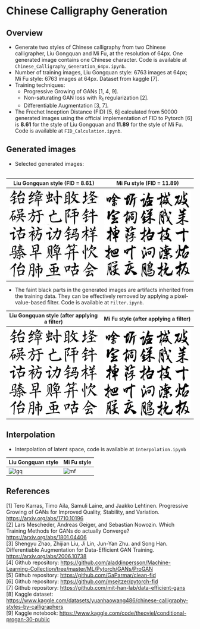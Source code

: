 # Chinese Calligraphy Generation <br>

## Overview <br>
* Generate two styles of Chinese calligraphy from two Chinese calligrapher, Liu Gongquan and Mi Fu, at the resolution of 64px. One generated image contains one Chinese character. Code is available at `Chinese_Calligraphy_Generation_64px.ipynb`. <br>
* Number of training images, Liu Gongquan style: 6763 images at 64px; Mi Fu style: 6763 images at 64px. Dataset from kaggle [7]. <br>
* Training techniques: <br>
  * Progressive Growing of GANs [1, 4, 9]. <br>
  * Non-saturating GAN loss with R<sub>1</sub> regularization [2]. <br>
  * Differentiable Augmentation [3, 7]. <br>
* The Frechet Inception Distance (FID) [5, 6] calculated from 50000 generated images using the official implementation of FID to Pytorch [6] is **8.61** for the style of Liu Gongquan and **11.89** for the style of Mi Fu. Code is available at `FID_Calculation.ipynb`.<br>

## Generated images <br>
* Selected generated images: <br><br>

Liu Gongquan style (FID = 8.61) | Mi Fu style (FID = 11.89)
--- | ---
![lgq](generated%20images/Liu_Gongquan_Style.png) | ![mf](generated%20images/Mi_Fu_Style.png) 

* The faint black parts in the generated images are artifacts inherited from the training data. They can be effectively removed by applying a pixel-value-based filter. Code is available at `Filter.ipynb`.

Liu Gongquan style (after applying a filter) | Mi Fu style (after applying a filter)
--- | ---
![lgq](generated%20images/Liu_Gongquan_Style_filtered.png) | ![mf](generated%20images/Mi_Fu_Style_filtered.png) 

## Interpolation <br>
* Interpolation of latent space, code is available at `Interpolation.ipynb`

Liu Gongquan style| Mi Fu style
--- | ---
![lgq](generated%20images/Liu_Gongquan_style_interpolation.gif) | ![mf](generated%20images/Mi_Fu_style_interpolation.gif) 

## References <br>
<a id="1">[1]</a> Tero Karras, Timo Aila, Samuli Laine, and Jaakko Lehtinen. Progressive Growing of GANs for Improved Quality, Stability, and Variation. https://arxiv.org/abs/1710.10196 <br>
<a id="2">[2]</a> Lars Mescheder, Andreas Geiger, and Sebastian Nowozin. Which Training Methods for GANs do actually Converge? https://arxiv.org/abs/1801.04406 <br>
<a id="3">[3]</a> Shengyu Zhao, Zhijian Liu, Ji Lin, Jun-Yan Zhu. and Song Han. Differentiable Augmentation for Data-Efficient GAN Training. https://arxiv.org/abs/2006.10738 <br>
<a id="3">[4]</a> Github repository: https://github.com/aladdinpersson/Machine-Learning-Collection/tree/master/ML/Pytorch/GANs/ProGAN <br>
<a id="4">[5]</a> Github repository: https://github.com/GaParmar/clean-fid <br>
<a id="5">[6]</a> Github repository: https://github.com/mseitzer/pytorch-fid <br>
<a id="6">[7]</a> Github repository: https://github.com/mit-han-lab/data-efficient-gans <br>
<a id="7">[8]</a> Kaggle dataset: https://www.kaggle.com/datasets/yuanhaowang486/chinese-calligraphy-styles-by-calligraphers <br>
<a id="8">[9]</a> Kaggle notebook: https://www.kaggle.com/code/theoviel/conditional-progan-30-public <br>
